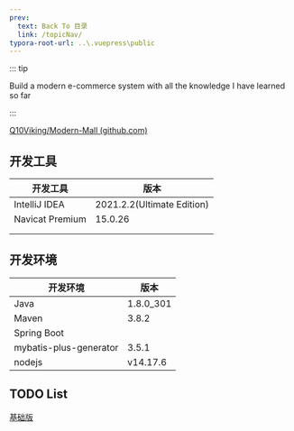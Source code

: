 ```yaml
---
prev:
  text: Back To 目录
  link: /topicNav/
typora-root-url: ..\.vuepress\public
---
```




::: tip

Build a modern e-commerce system with all the knowledge I have learned so far

:::

[Q10Viking/Modern-Mall (github.com)](https://github.com/Q10Viking/Modern-Mall)



## 开发工具

| 开发工具        | 版本                       |
| --------------- | -------------------------- |
| IntelliJ IDEA   | 2021.2.2(Ultimate Edition) |
| Navicat Premium | 15.0.26                    |
|                 |                            |
|                 |                            |



## 开发环境

| 开发环境 | 版本      |
| -------- | --------- |
| Java     | 1.8.0_301 |
| Maven    | 3.8.2     |
|  Spring Boot        |           |
| mybatis-plus-generator | 3.5.1 |
| nodejs | v14.17.6 |



## TODO List



[基础版](https://note.youdao.com/ynoteshare/index.html?id=866db703e9c2e464c8bca11617b82be3&type=notebook&_time=1677998602798)




